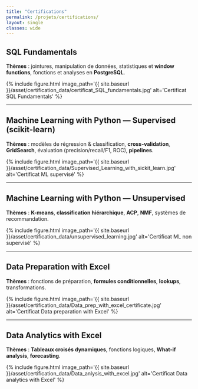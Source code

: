 ```yaml
---
title: "Certifications"
permalink: /projets/certifications/
layout: single
classes: wide
---
```


## SQL Fundamentals
**Thèmes** : jointures, manipulation de données, statistiques et **window functions**, fonctions et analyses en **PostgreSQL**.

{% include figure.html image_path='{{ site.baseurl }}/asset/certification_data/certificat_SQL_fundamentals.jpg' alt='Certificat SQL Fundamentals' %}

---

## Machine Learning with Python — Supervised (scikit-learn)
**Thèmes** : modèles de régression & classification, **cross-validation**, **GridSearch**, évaluation (precision/recall/F1, ROC), **pipelines**.

{% include figure.html image_path='{{ site.baseurl }}/asset/certification_data/Supervised_Learning_with_sickit_learn.jpg' alt='Certificat ML supervisé' %}

---

## Machine Learning with Python — Unsupervised
**Thèmes** : **K-means**, **classification hiérarchique**, **ACP**, **NMF**, systèmes de recommandation.

{% include figure.html image_path='{{ site.baseurl }}/asset/certification_data/unsupervised_learning.jpg' alt='Certificat ML non supervisé' %}

---

## Data Preparation with Excel
**Thèmes** : fonctions de préparation, **formules conditionnelles**, **lookups**, transformations.

{% include figure.html image_path='{{ site.baseurl }}/asset/certification_data/Data_prep_with_excel_certificate.jpg' alt='Certificat Data preparation with Excel' %}

---

## Data Analytics with Excel
**Thèmes** : **Tableaux croisés dynamiques**, fonctions logiques, **What-if analysis**, **forecasting**.

{% include figure.html image_path='{{ site.baseurl }}/asset/certification_data/Data_anlysis_with_excel.jpg' alt='Certificat Data analytics with Excel' %}
